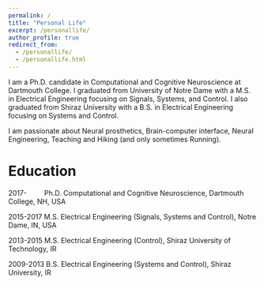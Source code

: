 ```yaml
---
permalink: /
title: "Personal Life"
excerpt: /personallife/
author_profile: true
redirect_from: 
  - /personallife/
  - /personallife.html
---
```


I am a Ph.D. candidate in Computational and Cognitive Neuroscience at Dartmouth College. I graduated from University of Notre Dame with a M.S. in Electrical Engineering focusing on Signals, Systems, and Control. I also graduated from Shiraz University with a B.S. in Electrical Engineering focusing on Systems and Control.  

I am passionate about Neural prosthetics, Brain-computer interface, Neural Engineering, Teaching and Hiking (and only sometimes Running).  

Education
======
2017-&nbsp; &nbsp; &nbsp; &nbsp; &nbsp;Ph.D. Computational and Cognitive Neuroscience, Dartmouth College, NH, USA

2015-2017  M.S. Electrical Engineering (Signals, Systems and Control), Notre Dame, IN, USA

2013-2015  M.S. Electrical Engineering (Control), Shiraz University of Technology, IR

2009-2013  B.S. Electrical Engineering (Systems and Control), Shiraz University, IR